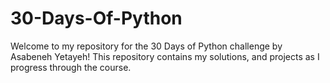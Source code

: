 # 30-Days-Of-Python
Welcome to my repository for the 30 Days of Python challenge by Asabeneh Yetayeh! This repository contains my solutions, and projects as I progress through the course.
